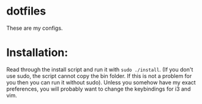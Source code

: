 # dotfiles
These are my configs.
# Installation:
Read through the install script and run it with `sudo ./install`. (If you don't use sudo, the script cannot copy the bin folder. If this is not a problem for you then you can run it without sudo). Unless you somehow have my exact preferences, you will probably want to change the keybindings for i3 and vim.